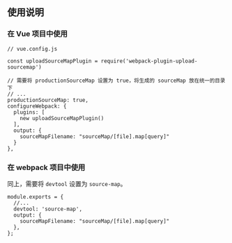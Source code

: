 ## 使用说明

### 在 Vue 项目中使用

```
// vue.config.js

const uploadSourceMapPlugin = require('webpack-plugin-upload-sourcemap')

// 需要将 productionSourceMap 设置为 true，将生成的 sourceMap 放在统一的目录下
// ...
productionSourceMap: true,
configureWebpack: {
  plugins: [
    new uploadSourceMapPlugin()
  ],
  output: {
    sourceMapFilename: "sourceMap/[file].map[query]"
  }
},
```


### 在 webpack 项目中使用

同上，需要将 `devtool` 设置为 `source-map`。


```
module.exports = {
  //...
  devtool: 'source-map',
  output: {
    sourceMapFilename: "sourceMap/[file].map[query]"
  },
};
```